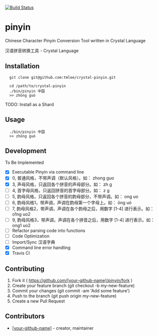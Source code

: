 [![Build Status](https://travis-ci.org/tmlee/crystal-pinyin.svg)](https://travis-ci.org/tmlee/crystal-pinyin)

# pinyin

Chinese Character Pinyin Conversion Tool written in Crystal Language

汉语拼音转换工具 - Crystal Language

## Installation

```
  git clone git@github.com:tmlee/crystal-pinyin.git
```

```
  cd /path/to/crystal-pinyin
  ./bin/pinyin 中国
  >> zhōng guó
```

TODO: Install as a Shard

## Usage

```
  ./bin/pinyin 中国
  >> zhōng guó
```

## Development

To Be Implemented
- [x] Executable Pinyin via command line
- [x] 0, 普通风格，不带声调（默认风格）。如： zhong guo
- [x] 3, 声母风格，只返回各个拼音的声母部分。如： zh g
- [ ] 4, 首字母风格，只返回拼音的首字母部分。如： z g
- [ ] 5, 韵母风格，只返回各个拼音的韵母部分，不带声调。如： ong uo
- [ ] 6, 韵母风格1，带声调，声调在韵母第一个字母上。如： ōng uó
- [ ] 7, 韵母风格2，带声调，声调在各个韵母之后，用数字 [1-4] 进行表示。如： o1ng uo2
- [ ] 9, 韵母风格3，带声调，声调在各个拼音之后，用数字 [1-4] 进行表示。如： ong1 uo2
- [ ] Refactor parsing code into functions
- [ ] Code Optimization
- [ ] Import/Sync 汉语字典
- [x] Command line error handling
- [x] Travis CI

## Contributing

1. Fork it ( https://github.com/[your-github-name]/pinyin/fork )
2. Create your feature branch (git checkout -b my-new-feature)
3. Commit your changes (git commit -am 'Add some feature')
4. Push to the branch (git push origin my-new-feature)
5. Create a new Pull Request

## Contributors

- [[your-github-name]](https://github.com/[your-github-name])  - creator, maintainer
